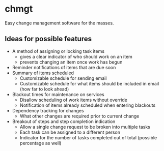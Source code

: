 # chmgt
Easy change management software for the masses.

## Ideas for possible features
-	A method of assigning or locking task items
    -   gives a clear indicator of who should work on an item
    -   prevents changing an item once work has begun
-	Reminder notifications of items that are due soon
-	Summary of items scheduled
    -   Customizable schedule for sending email
    -   Customizable schedule for what items should be included in email (how far to look ahead)
-	Blackout times for maintenance on services
    -   Disallow scheduling of work items without override
    -   Notification of items already scheduled when entering blackouts
-	Dependency tracking for changes
    -   What other changes are required prior to current change
-	Breakout of steps and step completion indication
    -   Allow a single change request to be broken into multiple tasks
    -   Each task can be assigned to a different person
    -   Indicator for the number of tasks completed out of total (possible percentage as well)
